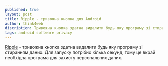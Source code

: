 ```yaml
---
published: true
layout: post
title: Ripple - тривожна кнопка для Android
author: think4web
discription: Тривожна кнопка здатна видалити будь яку програму зі стиранням даних.
tags: android software privacy
---
```


[Ripple](https://www.f-droid.org/en/packages/info.guardianproject.ripple/) - тривожна кнопка здатна видалити будь яку програму зі стиранням даних. Для запуску потрібно кілька секунд, тому це вкрай необхідна програма для захисту персональних даних. 
